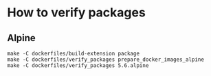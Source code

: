 # How to verify packages

## Alpine

```
make -C dockerfiles/build-extension package
make -C dockerfiles/verify_packages prepare_docker_images_alpine
make -C dockerfiles/verify_packages 5.6.alpine
```
